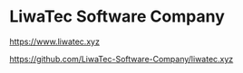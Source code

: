 # LiwaTec Software Company
https://www.liwatec.xyz

https://github.com/LiwaTec-Software-Company/liwatec.xyz
